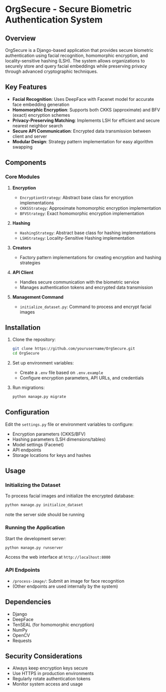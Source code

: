 # OrgSecure - Secure Biometric Authentication System

## Overview

OrgSecure is a Django-based application that provides secure biometric authentication using facial recognition, homomorphic encryption, and locality-sensitive hashing (LSH). The system allows organizations to securely store and query facial embeddings while preserving privacy through advanced cryptographic techniques.

## Key Features

- **Facial Recognition**: Uses DeepFace with Facenet model for accurate face embedding generation
- **Homomorphic Encryption**: Supports both CKKS (approximate) and BFV (exact) encryption schemes
- **Privacy-Preserving Matching**: Implements LSH for efficient and secure nearest neighbor search
- **Secure API Communication**: Encrypted data transmission between client and server
- **Modular Design**: Strategy pattern implementation for easy algorithm swapping

## Components

### Core Modules

1. **Encryption**
   - `EncryptionStrategy`: Abstract base class for encryption implementations
   - `CKKSStrategy`: Approximate homomorphic encryption implementation
   - `BFVStrategy`: Exact homomorphic encryption implementation

2. **Hashing**
   - `HashingStrategy`: Abstract base class for hashing implementations
   - `LSHStrategy`: Locality-Sensitive Hashing implementation

3. **Creators**
   - Factory pattern implementations for creating encryption and hashing strategies

4. **API Client**
   - Handles secure communication with the biometric service
   - Manages authentication tokens and encrypted data transmission

5. **Management Command**
   - `initialize_dataset.py`: Command to process and encrypt facial images

## Installation

1. Clone the repository:
   ```bash
   git clone https://github.com/yourusername/OrgSecure.git
   cd OrgSecure
   ```

3. Set up environment variables:
   - Create a `.env` file based on `.env.example`
   - Configure encryption parameters, API URLs, and credentials

4. Run migrations:
   ```bash
   python manage.py migrate
   ```

## Configuration

Edit the `settings.py` file or environment variables to configure:

- Encryption parameters (CKKS/BFV)
- Hashing parameters (LSH dimensions/tables)
- Model settings (Facenet)
- API endpoints
- Storage locations for keys and hashes

## Usage

### Initializing the Dataset

To process facial images and initialize the encrypted database:
```bash
python manage.py initialize_dataset
```
note the server side should be running  

### Running the Application

Start the development server:
```bash
python manage.py runserver
```

Access the web interface at `http://localhost:8000`

### API Endpoints
- `/process-image/`: Submit an image for face recognition
- (Other endpoints are used internally by the system)

## Dependencies

- Django
- DeepFace
- TenSEAL (for homomorphic encryption)
- NumPy
- OpenCV
- Requests

## Security Considerations

- Always keep encryption keys secure
- Use HTTPS in production environments
- Regularly rotate authentication tokens
- Monitor system access and usage
